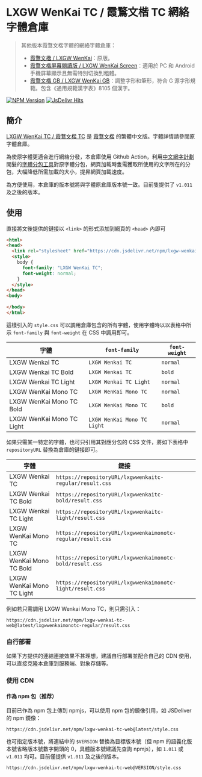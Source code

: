 # LXGW WenKai TC / 霞鶩文楷 TC 網絡字體倉庫

> 其他版本霞鶩文楷字體的網絡字體倉庫：
>   - [霞鶩文楷 / LXGW WenKai](https://github.com/CMBill/lxgw-wenkai-web)：原版。
>   - [霞鶩文楷屏幕閱讀版 / LXGW WenKai Screen](https://github.com/CMBill/lxgw-wenkai-screen-web)：適用於 PC 和 Android 手機屏幕顯示且無需特別切換到粗體。
>   - [霞鶩文楷 GB / LXGW WenKai GB](https://github.com/CMBill/lxgw-wenkai-gb-web)：調整字形和筆形，符合 G 源字形規範。包含《通用規範漢字表》8105 個漢字。

[![NPM Version](https://img.shields.io/npm/v/lxgw-wenkai-tc-web?style=flat-square)](https://www.npmjs.com/package/lxgw-wenkai-tc-web)
[![JsDelivr Hits](https://data.jsdelivr.com/v1/package/npm/lxgw-wenkai-tc-web/badge?style=rounded)](https://www.jsdelivr.com/package/npm/lxgw-wenkai-tc-web)

## 簡介
[LXGW WenKai TC / 霞鶩文楷 TC](https://github.com/lxgw/LxgwWenkaiTC) 是 [霞鶩文楷](https://github.com/lxgw/LxgwWenKai) 的繁體中文版。字體詳情請參閱原字體倉庫。

為使原字體更適合進行網絡分發，本倉庫使用 Github Action，利用[中文網字計劃](https://chinese-font.netlify.app/)開髮的[字體分包工具](https://github.com/KonghaYao/cn-font-split)對原字體分包，網頁加載時隻需獲取所使用的文字所在的分包，大幅降低所需加載的大小，提昇網頁加載速度。

為方便使用，本倉庫的版本號將與字體原倉庫版本號一致。目前隻提供了 `v1.011` 及之後的版本。

## 使用
直接將文後提供的鏈接以 `<link>` 的形式添加到網頁的 `<head>` 內即可

```html
<html>
<head>
  <link rel="stylesheet" href="https://cdn.jsdelivr.net/npm/lxgw-wenkai-tc-web@latest/style.css" />
  <style>
    body {
      font-family: "LXGW WenKai TC";
      font-weight: normal;
    }
  </style>
</head>
<body>
  
</body>
</html>
```

這樣引入的 `style.css` 可以調用倉庫包含的所有字體，使用字體時以以表格中所示 `font-family` 與 `font-weight` 在 CSS 中調用即可。

| 字體                      | `font-family`               | `font-weight` |
| ------------------------- | --------------------------- | ------------- |
| LXGW Wenkai TC            | `LXGW Wenkai TC`            | `normal`      |
| LXGW Wenkai TC Bold       | `LXGW Wenkai TC`            | `bold`        |
| LXGW Wenkai TC Light      | `LXGW Wenkai TC Light`      | `normal`      |
| LXGW WenKai Mono TC       | `LXGW WenKai Mono TC`       | `normal`      |
| LXGW WenKai Mono TC Bold  | `LXGW WenKai Mono TC`       | `bold`        |
| LXGW WenKai Mono TC Light | `LXGW WenKai Mono TC Light` | `normal`      |

如果只需某一特定的字體，也可只引用其對應分包的 CSS 文件，將如下表格中 `repositoryURL` 替換為倉庫的鏈接即可。

| 字體                      | 鏈接                                                              |
| ------------------------- | ----------------------------------------------------------------- |
| LXGW Wenkai TC            | `https://repositoryURL/lxgwwenkaitc-regular/result.css`     |
| LXGW Wenkai TC Bold       | `https://repositoryURL/lxgwwenkaitc-bold/result.css`        |
| LXGW Wenkai TC Light      | `https://repositoryURL/lxgwwenkaitc-light/result.css`       |
| LXGW WenKai Mono TC       | `https://repositoryURL/lxgwwenkaimonotc-regular/result.css` |
| LXGW WenKai Mono TC Bold  | `https://repositoryURL/lxgwwenkaimonotc-bold/result.css`    | 
| LXGW WenKai Mono TC Light | `https://repositoryURL/lxgwwenkaimonotc-light/result.css`   |

例如若只需調用 LXGW Wenkai Mono TC，則只需引入：
```
https://cdn.jsdelivr.net/npm/lxgw-wenkai-tc-web@latest/lxgwwenkaimonotc-regular/result.css
``` 

### 自行部署
如果下方提供的連結連接效果不甚理想，建議自行部署並配合自己的 CDN 使用，可以直接克隆本倉庫到服務端、對象存儲等。

### 使用 CDN
#### 作為 npm 包（推荐）
目前已作為 npm 包上傳到 npmjs，可以使用 npm 包的鏡像引用，如 JSDeliver 的 npm 鏡像：
```
https://cdn.jsdelivr.net/npm/lxgw-wenkai-tc-web@latest/style.css
```

也可指定版本號，將連結中的 `$VERSION` 替換為目標版本號（但 npm 的語義化版本號省略版本號數字開頭的 0，具體版本號建議先查詢 npmjs），如 `1.011` 或 `v1.011` 均可。目前僅提供 `v1.011` 及之後的版本。
```
https://cdn.jsdelivr.net/npm/lxgw-wenkai-tc-web@VERSION/style.css
```
